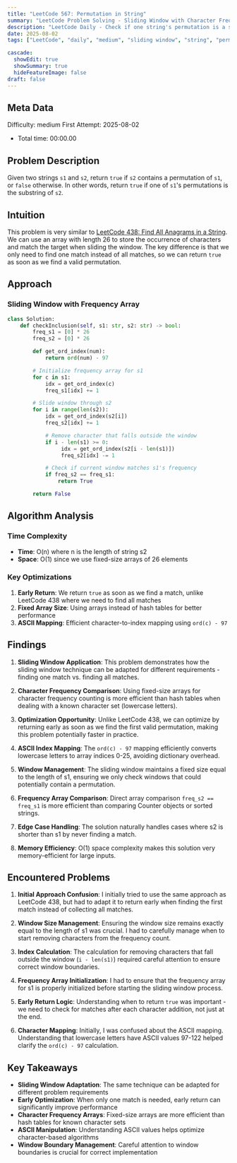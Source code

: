 ```yaml
---
title: "LeetCode 567: Permutation in String"
summary: "LeetCode Problem Solving - Sliding Window with Character Frequency"
description: "LeetCode Daily - Check if one string's permutation is a substring of another string"
date: 2025-08-02
tags: ["LeetCode", "daily", "medium", "sliding window", "string", "permutation", "frequency counting", "hash table"]

cascade:
  showEdit: true
  showSummary: true
  hideFeatureImage: false
draft: false
---
```


## Meta Data

Difficulty: medium
First Attempt: 2025-08-02
- Total time: 00:00.00

## Problem Description

Given two strings `s1` and `s2`, return `true` if `s2` contains a permutation of `s1`, or `false` otherwise. In other words, return `true` if one of `s1`'s permutations is the substring of `s2`.

## Intuition

This problem is very similar to [LeetCode 438: Find All Anagrams in a String](/leetcode/LeetCode-438/). We can use an array with length 26 to store the occurrence of characters and match the target when sliding the window. The key difference is that we only need to find one match instead of all matches, so we can return `true` as soon as we find a valid permutation.

## Approach

### Sliding Window with Frequency Array
```python
class Solution:
    def checkInclusion(self, s1: str, s2: str) -> bool:
        freq_s1 = [0] * 26
        freq_s2 = [0] * 26

        def get_ord_index(num):
            return ord(num) - 97

        # Initialize frequency array for s1
        for c in s1:
            idx = get_ord_index(c)
            freq_s1[idx] += 1

        # Slide window through s2
        for i in range(len(s2)):
            idx = get_ord_index(s2[i])
            freq_s2[idx] += 1

            # Remove character that falls outside the window
            if i - len(s1) >= 0:
                 idx = get_ord_index(s2[i - len(s1)])
                 freq_s2[idx] -= 1

            # Check if current window matches s1's frequency
            if freq_s2 == freq_s1:
                return True

        return False
```

## Algorithm Analysis

### Time Complexity
- **Time**: O(n) where n is the length of string s2
- **Space**: O(1) since we use fixed-size arrays of 26 elements

### Key Optimizations
1. **Early Return**: We return `true` as soon as we find a match, unlike LeetCode 438 where we need to find all matches
2. **Fixed Array Size**: Using arrays instead of hash tables for better performance
3. **ASCII Mapping**: Efficient character-to-index mapping using `ord(c) - 97`

## Findings

1. **Sliding Window Application**: This problem demonstrates how the sliding window technique can be adapted for different requirements - finding one match vs. finding all matches.

2. **Character Frequency Comparison**: Using fixed-size arrays for character frequency counting is more efficient than hash tables when dealing with a known character set (lowercase letters).

3. **Optimization Opportunity**: Unlike LeetCode 438, we can optimize by returning early as soon as we find the first valid permutation, making this problem potentially faster in practice.

4. **ASCII Index Mapping**: The `ord(c) - 97` mapping efficiently converts lowercase letters to array indices 0-25, avoiding dictionary overhead.

5. **Window Management**: The sliding window maintains a fixed size equal to the length of s1, ensuring we only check windows that could potentially contain a permutation.

6. **Frequency Array Comparison**: Direct array comparison `freq_s2 == freq_s1` is more efficient than comparing Counter objects or sorted strings.

7. **Edge Case Handling**: The solution naturally handles cases where s2 is shorter than s1 by never finding a match.

8. **Memory Efficiency**: O(1) space complexity makes this solution very memory-efficient for large inputs.

## Encountered Problems 

1. **Initial Approach Confusion**: I initially tried to use the same approach as LeetCode 438, but had to adapt it to return early when finding the first match instead of collecting all matches.

2. **Window Size Management**: Ensuring the window size remains exactly equal to the length of s1 was crucial. I had to carefully manage when to start removing characters from the frequency count.

3. **Index Calculation**: The calculation for removing characters that fall outside the window (`i - len(s1)`) required careful attention to ensure correct window boundaries.

4. **Frequency Array Initialization**: I had to ensure that the frequency array for s1 is properly initialized before starting the sliding window process.

5. **Early Return Logic**: Understanding when to return `true` was important - we need to check for matches after each character addition, not just at the end.

6. **Character Mapping**: Initially, I was confused about the ASCII mapping. Understanding that lowercase letters have ASCII values 97-122 helped clarify the `ord(c) - 97` calculation.

## Key Takeaways

- **Sliding Window Adaptation**: The same technique can be adapted for different problem requirements
- **Early Optimization**: When only one match is needed, early return can significantly improve performance
- **Character Frequency Arrays**: Fixed-size arrays are more efficient than hash tables for known character sets
- **ASCII Manipulation**: Understanding ASCII values helps optimize character-based algorithms
- **Window Boundary Management**: Careful attention to window boundaries is crucial for correct implementation 